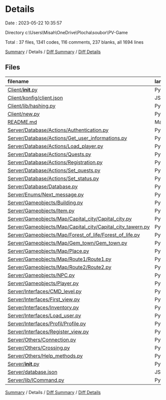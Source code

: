 # Details

Date : 2023-05-22 10:35:57

Directory c:\\Users\\Misah\\OneDrive\\Plocha\\soubor\\PV-Game

Total : 37 files,  1341 codes, 116 comments, 237 blanks, all 1694 lines

[Summary](results.md) / Details / [Diff Summary](diff.md) / [Diff Details](diff-details.md)

## Files
| filename | language | code | comment | blank | total |
| :--- | :--- | ---: | ---: | ---: | ---: |
| [Client/__init__.py](/Client/__init__.py) | Python | 119 | 1 | 14 | 134 |
| [Client/konfig/client.json](/Client/konfig/client.json) | JSON | 6 | 0 | 0 | 6 |
| [Client/lib/hashing.py](/Client/lib/hashing.py) | Python | 5 | 0 | 1 | 6 |
| [Client/new.py](/Client/new.py) | Python | 80 | 1 | 7 | 88 |
| [README.md](/README.md) | Markdown | 59 | 0 | 18 | 77 |
| [Server/Database/Actions/Authentication.py](/Server/Database/Actions/Authentication.py) | Python | 32 | 0 | 4 | 36 |
| [Server/Database/Actions/Get_user_informations.py](/Server/Database/Actions/Get_user_informations.py) | Python | 24 | 2 | 3 | 29 |
| [Server/Database/Actions/Load_player.py](/Server/Database/Actions/Load_player.py) | Python | 10 | 1 | 1 | 12 |
| [Server/Database/Actions/Quests.py](/Server/Database/Actions/Quests.py) | Python | 10 | 4 | 1 | 15 |
| [Server/Database/Actions/Registration.py](/Server/Database/Actions/Registration.py) | Python | 35 | 0 | 5 | 40 |
| [Server/Database/Actions/Set_quests.py](/Server/Database/Actions/Set_quests.py) | Python | 8 | 1 | 1 | 10 |
| [Server/Database/Actions/Set_status.py](/Server/Database/Actions/Set_status.py) | Python | 30 | 0 | 4 | 34 |
| [Server/Database/Database.py](/Server/Database/Database.py) | Python | 11 | 0 | 3 | 14 |
| [Server/Enums/Next_message.py](/Server/Enums/Next_message.py) | Python | 6 | 3 | 2 | 11 |
| [Server/Gameobjects/Building.py](/Server/Gameobjects/Building.py) | Python | 66 | 0 | 15 | 81 |
| [Server/Gameobjects/Item.py](/Server/Gameobjects/Item.py) | Python | 3 | 0 | 1 | 4 |
| [Server/Gameobjects/Map/Capital_city/Capital_city.py](/Server/Gameobjects/Map/Capital_city/Capital_city.py) | Python | 57 | 3 | 10 | 70 |
| [Server/Gameobjects/Map/Capital_city/Capital_city_tawern.py](/Server/Gameobjects/Map/Capital_city/Capital_city_tawern.py) | Python | 15 | 0 | 5 | 20 |
| [Server/Gameobjects/Map/Forest_of_life/Forest_of_life.py](/Server/Gameobjects/Map/Forest_of_life/Forest_of_life.py) | Python | 25 | 0 | 3 | 28 |
| [Server/Gameobjects/Map/Gem_town/Gem_town.py](/Server/Gameobjects/Map/Gem_town/Gem_town.py) | Python | 19 | 0 | 2 | 21 |
| [Server/Gameobjects/Map/Place.py](/Server/Gameobjects/Map/Place.py) | Python | 132 | 0 | 28 | 160 |
| [Server/Gameobjects/Map/Route1/Route1.py](/Server/Gameobjects/Map/Route1/Route1.py) | Python | 21 | 0 | 3 | 24 |
| [Server/Gameobjects/Map/Route2/Route2.py](/Server/Gameobjects/Map/Route2/Route2.py) | Python | 20 | 0 | 2 | 22 |
| [Server/Gameobjects/NPC.py](/Server/Gameobjects/NPC.py) | Python | 2 | 0 | 0 | 2 |
| [Server/Gameobjects/Player.py](/Server/Gameobjects/Player.py) | Python | 34 | 1 | 5 | 40 |
| [Server/Interfaces/CMD_level.py](/Server/Interfaces/CMD_level.py) | Python | 28 | 0 | 9 | 37 |
| [Server/Interfaces/First_view.py](/Server/Interfaces/First_view.py) | Python | 87 | 25 | 19 | 131 |
| [Server/Interfaces/Inventory.py](/Server/Interfaces/Inventory.py) | Python | 13 | 0 | 6 | 19 |
| [Server/Interfaces/Load_user.py](/Server/Interfaces/Load_user.py) | Python | 31 | 0 | 2 | 33 |
| [Server/Interfaces/Profil/Profile.py](/Server/Interfaces/Profil/Profile.py) | Python | 47 | 0 | 10 | 57 |
| [Server/Interfaces/Register_view.py](/Server/Interfaces/Register_view.py) | Python | 164 | 0 | 27 | 191 |
| [Server/Others/Connection.py](/Server/Others/Connection.py) | Python | 48 | 46 | 8 | 102 |
| [Server/Others/Crossing.py](/Server/Others/Crossing.py) | Python | 16 | 0 | 5 | 21 |
| [Server/Others/Help_methods.py](/Server/Others/Help_methods.py) | Python | 8 | 16 | 1 | 25 |
| [Server/__init__.py](/Server/__init__.py) | Python | 60 | 12 | 11 | 83 |
| [Server/database.json](/Server/database.json) | JSON | 5 | 0 | 0 | 5 |
| [Server/lib/ICommand.py](/Server/lib/ICommand.py) | Python | 5 | 0 | 1 | 6 |

[Summary](results.md) / Details / [Diff Summary](diff.md) / [Diff Details](diff-details.md)